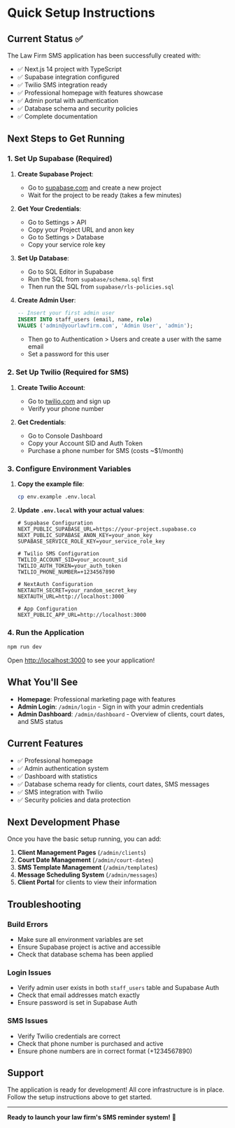 # Quick Setup Instructions

## Current Status ✅

The Law Firm SMS application has been successfully created with:

- ✅ Next.js 14 project with TypeScript
- ✅ Supabase integration configured
- ✅ Twilio SMS integration ready
- ✅ Professional homepage with features showcase
- ✅ Admin portal with authentication
- ✅ Database schema and security policies
- ✅ Complete documentation

## Next Steps to Get Running

### 1. Set Up Supabase (Required)

1. **Create Supabase Project**:
   - Go to [supabase.com](https://supabase.com) and create a new project
   - Wait for the project to be ready (takes a few minutes)

2. **Get Your Credentials**:
   - Go to Settings > API
   - Copy your Project URL and anon key
   - Go to Settings > Database
   - Copy your service role key

3. **Set Up Database**:
   - Go to SQL Editor in Supabase
   - Run the SQL from `supabase/schema.sql` first
   - Then run the SQL from `supabase/rls-policies.sql`

4. **Create Admin User**:
   ```sql
   -- Insert your first admin user
   INSERT INTO staff_users (email, name, role) 
   VALUES ('admin@yourlawfirm.com', 'Admin User', 'admin');
   ```
   - Then go to Authentication > Users and create a user with the same email
   - Set a password for this user

### 2. Set Up Twilio (Required for SMS)

1. **Create Twilio Account**:
   - Go to [twilio.com](https://twilio.com) and sign up
   - Verify your phone number

2. **Get Credentials**:
   - Go to Console Dashboard
   - Copy your Account SID and Auth Token
   - Purchase a phone number for SMS (costs ~$1/month)

### 3. Configure Environment Variables

1. **Copy the example file**:
   ```bash
   cp env.example .env.local
   ```

2. **Update `.env.local` with your actual values**:
   ```env
   # Supabase Configuration
   NEXT_PUBLIC_SUPABASE_URL=https://your-project.supabase.co
   NEXT_PUBLIC_SUPABASE_ANON_KEY=your_anon_key
   SUPABASE_SERVICE_ROLE_KEY=your_service_role_key

   # Twilio SMS Configuration
   TWILIO_ACCOUNT_SID=your_account_sid
   TWILIO_AUTH_TOKEN=your_auth_token
   TWILIO_PHONE_NUMBER=+1234567890

   # NextAuth Configuration
   NEXTAUTH_SECRET=your_random_secret_key
   NEXTAUTH_URL=http://localhost:3000

   # App Configuration
   NEXT_PUBLIC_APP_URL=http://localhost:3000
   ```

### 4. Run the Application

```bash
npm run dev
```

Open [http://localhost:3000](http://localhost:3000) to see your application!

## What You'll See

- **Homepage**: Professional marketing page with features
- **Admin Login**: `/admin/login` - Sign in with your admin credentials
- **Admin Dashboard**: `/admin/dashboard` - Overview of clients, court dates, and SMS status

## Current Features

- ✅ Professional homepage
- ✅ Admin authentication system
- ✅ Dashboard with statistics
- ✅ Database schema ready for clients, court dates, SMS messages
- ✅ SMS integration with Twilio
- ✅ Security policies and data protection

## Next Development Phase

Once you have the basic setup running, you can add:

1. **Client Management Pages** (`/admin/clients`)
2. **Court Date Management** (`/admin/court-dates`)
3. **SMS Template Management** (`/admin/templates`)
4. **Message Scheduling System** (`/admin/messages`)
5. **Client Portal** for clients to view their information

## Troubleshooting

### Build Errors
- Make sure all environment variables are set
- Ensure Supabase project is active and accessible
- Check that database schema has been applied

### Login Issues
- Verify admin user exists in both `staff_users` table and Supabase Auth
- Check that email addresses match exactly
- Ensure password is set in Supabase Auth

### SMS Issues
- Verify Twilio credentials are correct
- Check that phone number is purchased and active
- Ensure phone numbers are in correct format (+1234567890)

## Support

The application is ready for development! All core infrastructure is in place. Follow the setup instructions above to get started.

---

**Ready to launch your law firm's SMS reminder system!** 🚀



